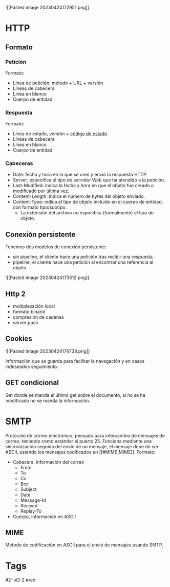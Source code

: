 ![[Pasted image 20230424172951.png]]
# HTTP
## Formato
### Petición
Formato:
- Línea de petición, método + URL + versión
- Líneas de cabecera
- Línea en blanco 
- Cuerpo de entidad
### Respuesta
Formato:
- Línea de estado, versión + [código de estado](https://en.wikipedia.org/wiki/List_of_HTTP_status_codes)
- Líneas de cabecera
- Línea en blanco
- Cuerpo de entidad
### Cabeceras
- Date: fecha y hora en la que se creó y envió la respuesta HTTP.  
- Server: especifica el tipo de servidor Web que ha atendido a la petición.  
- Last-Modified: indica la fecha y hora en que el objeto fue creado o modificado por última vez.
- Content-Length: indica el número de bytes del objeto enviado.
- Content-Type: indica el tipo de objeto incluido en el cuerpo de entidad, con formato tipo/subtipo.
	- La extensión del archivo no especifica (formalmente) el tipo de objeto.
## Conexión persistente
Tenemos dos modelos de conexión persistente:
- sin pipeline, el cliente hace una petición tras recibir una respuesta.
- pipeline, el cliente hace una petición al encontrar una referencia al objeto.

![[Pasted image 20230424173312.png]]

## Http 2
- multiplexación local
- formato binario
- compresión de cadenas
- server push
## Cookies

![[Pasted image 20230424174738.png]]

Información que se guarda para facilitar la navegación y en casos indeseados seguimiento.
## GET condicional
Get donde se manda el último get sobre el documento, si no se ha modificado no se manda la información.
# SMTP
Protocolo de correo electrónico, pensado para intercambio de mensajes de correo, teniendo como estándar el puerto 25.
Funciona mediante una sincronización seguida del envío de un mensaje, el mensaje debe de ser ASCII, estando los mensajes codificados en [[#MIME|MIME]].
Formato:
- Cabecera, información del correo
	- From
	- To
	- Cc
	- Bcc
	- Subject
	- Date
	- Message-Id
	- Recived
	- Replay-To
- Cuerpo, información en ASCII
## MIME
Método de codificación en ASCII para el envió de mensajes usando SMTP.
# Tags
#2- 
#2-2 
#red